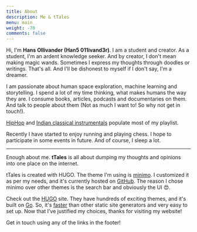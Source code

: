 ```yaml
---
title: About
description: Me & tTales
menu: main
weight: -70
comments: false
---
```


Hi, I'm **Hans Ollivander (Han5 011ivand3r)**. I am a student and creator. As a student, I'm an ardent knowledge seeker. And by creator, I don't mean making magic wands. Sometimes I express my thoughts through doodles or writings. That's all. And I'll be dishonest to myself if I don't say, I'm a dreamer.

I am passionate about human space exploration, machine learning and storytelling. I spend a lot of my time thinking, what makes humans the way they are. I consume books, articles, podcasts and documentaries on them. And talk to people about them (Not as much I want to! So why not get in touch!).

[HipHop](https://open.spotify.com/playlist/511WtyKy6Ev7tn1kxUQ8sU?si=kbQezi1pRDG8nEXbWc8BXQ) and [Indian classical instrumentals](https://www.youtube.com/playlist?list=PLGOFan55ulkf5j2-7GA_jm0DlWiHwMXTy) populate most of my playlist.

Recently I have started to enjoy running and playing chess. I hope to participate in some events in future. And of course, I sleep a lot.

___

Enough about me. **tTales** is all about dumping my thoughts and opinions into one place on the internet.

tTales is created with HUGO. The theme I'm using is [minimo](https://themes.gohugo.io/minimo/). I customized it as per my needs, and it's currently hosted on [GitHub](https://github.com/han5-011ivand3r/tTales). The reason I chose minimo over other themes is the search bar and obviously the UI :heart_eyes:.

Check out the [HUGO](https://gohugo.io/) site. They have hundreds of exciting themes, and it's built on [Go](https://en.wikipedia.org/wiki/Go_(programming_language)). So, it's [faster](https://gohugo.io/about/what-is-hugo/#how-fast-is-hugo) than other static site generators and very easy to set up. Now that I’ve justified my choices, thanks for visiting my website!

Get in touch using any of the links in the footer!